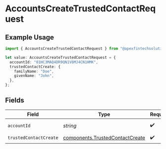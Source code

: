 # AccountsCreateTrustedContactRequest

## Example Usage

```typescript
import { AccountsCreateTrustedContactRequest } from "@apexfintechsolutions/ascend-sdk/models/operations";

let value: AccountsCreateTrustedContactRequest = {
  accountId: "01HC3MAQ4DR9QN1V8MJ4CN1HMK",
  trustedContactCreate: {
    familyName: "Doe",
    givenName: "John",
  },
};
```

## Fields

| Field                                                                              | Type                                                                               | Required                                                                           | Description                                                                        | Example                                                                            |
| ---------------------------------------------------------------------------------- | ---------------------------------------------------------------------------------- | ---------------------------------------------------------------------------------- | ---------------------------------------------------------------------------------- | ---------------------------------------------------------------------------------- |
| `accountId`                                                                        | *string*                                                                           | :heavy_check_mark:                                                                 | The account id.                                                                    | 01HC3MAQ4DR9QN1V8MJ4CN1HMK                                                         |
| `trustedContactCreate`                                                             | [components.TrustedContactCreate](../../models/components/trustedcontactcreate.md) | :heavy_check_mark:                                                                 | N/A                                                                                |                                                                                    |